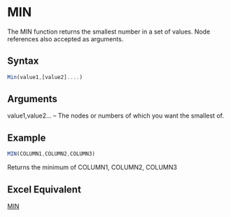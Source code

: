 # MIN

The MIN function returns the smallest number in a set of values. Node references also accepted as arguments.

## Syntax

```javascript
Min(value1,[value2]....)
```

## Arguments

value1,value2... – The nodes or numbers of which you want the smallest of.

## Example

```javascript
MIN(COLUMN1,COLUMN2,COLUMN3)
```

Returns the minimum of COLUMN1, COLUMN2, COLUMN3

## Excel Equivalent

[MIN](https://support.microsoft.com/en-us/office/min-function-61635d12-920f-4ce2-a70f-96f202dcc152)
